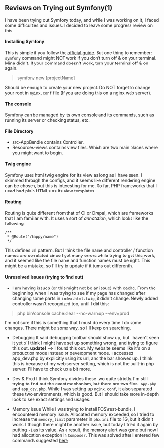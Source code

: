 ## Reviews on Trying out Symfony(1)
I have been trying out Symfony today, and while I was working on it, I faced some difficulties and issues.
I decided to leave some progress review on this.

#### Installing Symfony
This is simple if you follow the [official guide](https://symfony.com/doc/current/setup.html). But one thing to remember: `symfony` command might NOT work if you don't turn off & on your terminal. Mine didn't. If your command doesn't work, turn your terminal off & on again.
> symfony new [projectName]

Should be enough to create your new project. Do NOT forget to change your root in `nginx.conf` file (If you are doing this on a nginx web server).

#### The console
Symfony can be managed by its own console and its commands, such as running its server or checking status, etc.

#### File Directory
* src-AppBundle contains Controller.
* Resources-views contains view files.
Which are two main places where you might want to begin.

#### Twig engine
Symfony uses html twig engine for its view as long as I have seen. I skimmed through the configs, and it seems like different rendering engine can be chosen, but this is interesting for me. So far, PHP frameworks that I used had plain HTMLs as its view templates.

#### Routing
Routing is quite different from that of CI or Drupal, which are frameworks that I am familiar with. It uses a sort of *annotation*, which looks like the following
```
/**
 * @Route("/happy/name")
 */
```
This defines url pattern. But I think the file name and controller / function names are correlated since I got many errors while trying to get this work, and it seemed like the file name and function names must be right.
This might be a mistake, so I'll try to update if it turns out differently.

#### Unresolved Issues (trying to find out)
* I am having issues (or this might not be an issue) with cache. From the beginning, when I was trying to see if my page has changed after changing some parts in `index.html.twig`, it didn't change.
Newly added controller wasn't recognized too, until I did this:
>php bin/console cache:clear --no-warmup --env=prod

I'm not sure if this is something that I must do every time I do some changes. There might be some way, so I'll keep on searching.

* Debugging
It said debugging toolbar should show up, but I haven't seen it yet :(
I think I might have set up something wrong, and trying to figure this out.
**update!**
==> I found this out. My website seems like it's on a production mode instead of development mode. I accessed app_dev.php by explicitly using its url, and the bar showed up.
I think this is because of my web server setting, which is not the built-in php server. I'll have to check up a bit more.

* Dev & Prod
I think Symfony divides these two quite strictly. I'm still trying to find out the exact mechanism, but there are two files -`app.php` and `app_dev.php`. While I was setting up `nginx.conf`, it also separated these two environments, which is good. But I should take more in-depth look to see exact settings and usages.

* Memory issue
While I was trying to install FOS\\rest-bundle, I encountered memory issue. Allocated memory exceeded, so I tried to increase the `memory_limit` parameter in `php.ini` file to 1G, but it didn't work.
I though there might be another issue, but today I tried it again by putting `-1` as its value. As a result, the memory alert was gone but now I had allocation exception in `Composer`. This was solved after I entered few commands suggested [here](https://getcomposer.org/doc/articles/troubleshooting.md#proc-open-fork-failed-errors)
